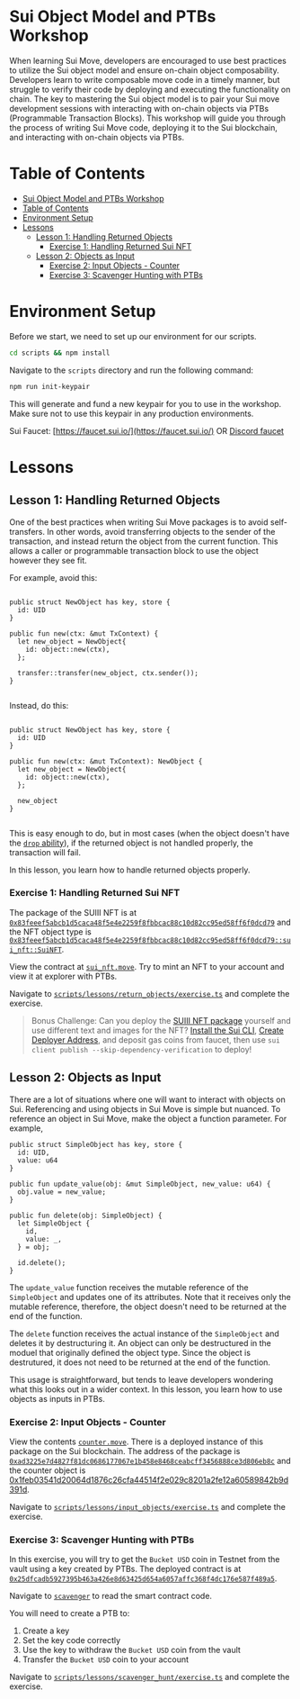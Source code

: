 # Sui Object Model and PTBs Workshop

When learning Sui Move, developers are encouraged to use best practices to utilize the Sui object model and ensure on-chain object composability. Developers learn to write composable move code in a timely manner, but struggle to verify their code by deploying and executing the functionality on chain. The key to mastering the Sui object model is to pair your Sui move development sessions with interacting with on-chain objects via PTBs (Programmable Transaction Blocks). This workshop will guide you through the process of writing Sui Move code, deploying it to the Sui blockchain, and interacting with on-chain objects via PTBs.

# Table of Contents
- [Sui Object Model and PTBs Workshop](#sui-object-model-and-ptbs-workshop)
- [Table of Contents](#table-of-contents)
- [Environment Setup](#environment-setup)
- [Lessons](#lessons)
  - [Lesson 1: Handling Returned Objects](#lesson-1-handling-returned-objects)
    - [Exercise 1: Handling Returned Sui NFT](#exercise-1-handling-returned-sui-nft)
  - [Lesson 2: Objects as Input](#lesson-2-objects-as-input)
    - [Exercise 2: Input Objects - Counter](#exercise-2-input-objects---counter)
    - [Exercise 3: Scavenger Hunting with PTBs](#exercise-3-scavenger-hunting-with-ptbs)

# Environment Setup

Before we start, we need to set up our environment for our scripts.

```bash
cd scripts && npm install
```

Navigate to the `scripts` directory and run the following command: 

```bash
npm run init-keypair
```

This will generate and fund a new keypair for you to use in the workshop. Make sure not to use this keypair in any production environments.

Sui Faucet: [https://faucet.sui.io/](https://faucet.sui.io/) OR [Discord faucet](https://discord.gg/cKx75xrRMq)


# Lessons

## Lesson 1: Handling Returned Objects

One of the best practices when writing Sui Move packages is to avoid self-transfers. In other words, avoid transferring objects to the sender of the transaction, and instead return the object from the current function. This allows a caller or programmable transaction block to use the object however they see fit. 

For example, avoid this: 

```move

public struct NewObject has key, store {
  id: UID
}

public fun new(ctx: &mut TxContext) {
  let new_object = NewObject{
    id: object::new(ctx),
  };

  transfer::transfer(new_object, ctx.sender());
}
  
```

Instead, do this:

```move

public struct NewObject has key, store {
  id: UID
}

public fun new(ctx: &mut TxContext): NewObject {
  let new_object = NewObject{
    id: object::new(ctx),
  };

  new_object
}
  
```

This is easy enough to do, but in most cases (when the object doesn't have the [`drop` ability](https://move-book.com/reference/abilities.html?highlight=drop#drop)), if the returned object is not handled properly, the transaction will fail.

In this lesson, you learn how to handle returned objects properly.



### Exercise 1: Handling Returned Sui NFT


The package of the SUIII NFT is at [`0x83feeef5abcb1d5caca48f5e4e2259f8fbbcac88c10d82cc95ed58ff6f0dcd79`](https://suiscan.xyz/testnet/object/0x83feeef5abcb1d5caca48f5e4e2259f8fbbcac88c10d82cc95ed58ff6f0dcd79/tx-blocks) and the NFT object type is [`0x83feeef5abcb1d5caca48f5e4e2259f8fbbcac88c10d82cc95ed58ff6f0dcd79::sui_nft::SuiNFT`](https://suiscan.xyz/testnet/collection/0x83feeef5abcb1d5caca48f5e4e2259f8fbbcac88c10d82cc95ed58ff6f0dcd79::sui_nft::SuiNFT/items).


View the contract at [`sui_nft.move`](./lessons/returning_objects/sui_nft/sources/sui_nft.move). Try to mint an NFT to your account and view it at explorer with PTBs.

Navigate to [`scripts/lessons/return_objects/exercise.ts`](./scripts/src/lessons/return_objects/exercise.ts) and complete the exercise.

> Bonus Challenge: Can you deploy the [SUIII NFT package](./lessons/returning_objects/sui_nft) yourself and use different text and images for the NFT?
> [Install the Sui CLI](https://docs.sui.io/guides/developer/getting-started/sui-install), [Create Deployer Address](https://docs.sui.io/guides/developer/getting-started/get-address), and deposit gas coins from faucet, then use `sui client publish --skip-dependency-verification` to deploy!

## Lesson 2: Objects as Input

There are a lot of situations where one will want to interact with objects on Sui. Referencing and using objects in Sui Move is simple but nuanced. To reference an object in Sui Move, make the object a function parameter. For example, 

```
public struct SimpleObject has key, store {
  id: UID, 
  value: u64 
}

public fun update_value(obj: &mut SimpleObject, new_value: u64) {
  obj.value = new_value;
}

public fun delete(obj: SimpleObject) {
  let SimpleObject {
    id, 
    value: _,
  } = obj;

  id.delete();
}
```

The `update_value` function receives the mutable reference of the `SimpleObject` and updates one of its attributes. Note that it receives only the mutable reference, therefore, the object doesn't need to be returned at the end of the function. 

The `delete` function receives the actual instance of the `SimpleObject` and deletes it by destructuring it. An object can only be destructured in the moduel that originally defined the object type. Since the object is destrutured, it does not need to be returned at the end of the function. 

This usage is straightforward, but tends to leave developers wondering what this looks out in a wider context. In this lesson, you learn how to use objects as inputs in PTBs. 

### Exercise 2: Input Objects - Counter

View the contents [`counter.move`](./lessons/input_objects/counter/sources/counter.move). There is a deployed instance of this package on the Sui blockchain. The address of the package is [`0xad3225e7d4827f81dc0686177067e1b458e8468ceabcff3456888ce3d806eb8c`](https://suiscan.xyz/testnet/object/0xad3225e7d4827f81dc0686177067e1b458e8468ceabcff3456888ce3d806eb8c/txs) and the counter object is [0x1feb03541d20064d1876c26cfa44514f2e029c8201a2fe12a60589842b9d391d](https://suiscan.xyz/testnet/object/0x1feb03541d20064d1876c26cfa44514f2e029c8201a2fe12a60589842b9d391d/fields).


Navigate to [`scripts/lessons/input_objects/exercise.ts`](./scripts/src/lessons/input_objects/exercise.ts) and complete the exercise.


### Exercise 3: Scavenger Hunting with PTBs

In this exercise, you will try to get the `Bucket USD` coin in Testnet from the vault using a key created by PTBs. The deployed contract is at [`0x25dfcadb5927395b463a426e8d63425d654a6057affc368f4dc176e587f489a5`](https://suiscan.xyz/testnet/object/0x25dfcadb5927395b463a426e8d63425d654a6057affc368f4dc176e587f489a5/contracts).

Navigate to [`scavenger`](./lessons/scavenger) to read the smart contract code.

You will need to create a PTB to:
1. Create a key
2. Set the key code correctly
3. Use the key to withdraw the `Bucket USD` coin from the vault
4. Transfer the `Bucket USD` coin to your account

Navigate to [`scripts/lessons/scavenger_hunt/exercise.ts`](./scripts/src/lessons/scavenger_hunt/exercise.ts) and complete the exercise.
